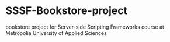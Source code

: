 # SSSF-Bookstore-project
bookstore project for Server-side Scripting Frameworks course at Metropolia University of Applied Sciences
